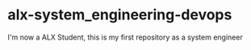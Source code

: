 # alx-system_engineering-devops
I'm now a ALX Student, this is my first repository as a system engineer
